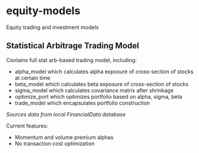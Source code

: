 # equity-models
Equity trading and investment models

## Statistical Arbitrage Trading Model
Contains full stat arb-based trading model, including:

* alpha_model which calculates alpha exposure of cross-section of stocks at certain time
* beta_model which calculates beta exposure of cross-section of stocks
* sigma_model which calculates covariance matrix after shrinkage
* optimize_port which optimizes portfolio based on alpha, sigma, beta
* trade_model which encapsulates portfolio construction

*Sources data from local FinancialData database*

Current features:
* Momentum and volume premium alphas
* No transaction cost optimization
